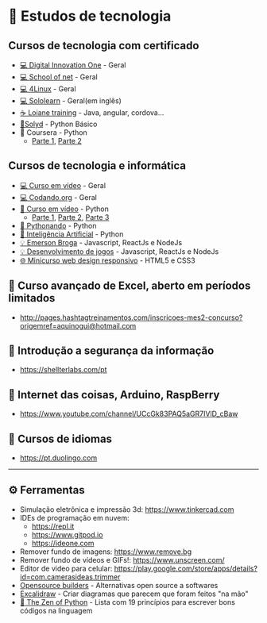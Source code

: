 # 📜 Estudos de tecnologia

## Cursos de tecnologia com certificado

- [💻 Digital Innovation One](https://digitalinnovation.one) - Geral
- [💻 School of net](https://www.schoolofnet.com/cursos/gratuitos) - Geral
- [💻 4Linux](https://4linux.com.br/cursos-gratis) - Geral
- [💻 Sololearn](https://www.sololearn.com) - Geral(em inglês)
- [☕ Loiane training](https://loiane.training) - Java, angular, cordova...
- [🐍Solyd](https://solyd.com.br/treinamentos/python-basico) - Python Básico
- 🐍 Coursera - Python
  - [Parte 1](https://www.coursera.org/learn/ciencia-computacao-python-conceitos), [Parte 2](https://www.coursera.org/learn/ciencia-computacao-python-conceitos-2)

## Cursos de tecnologia e informática
- [💻 Curso em vídeo](https://www.youtube.com/user/cursosemvideo) - Geral
- [💻 Codando.org](https://codando.org/material-gratuito/) - Geral
- [🐍 Curso em vídeo](https://www.youtube.com/user/cursosemvideo) - Python
  - [Parte 1](https://www.youtube.com/playlist?list=PLHz_AreHm4dlKP6QQCekuIPky1CiwmdI6), [Parte 2](https://www.youtube.com/playlist?list=PLHz_AreHm4dk_nZHmxxf_J0WRAqy5Czye), [Parte 3](https://www.youtube.com/playlist?list=PLHz_AreHm4dksnH2jVTIVNviIMBVYyFnH)
- [🐍 Pythonando](https://www.youtube.com/channel/UCDqfUwybgEA9Hg3P32G4Uaw/videos) - Python
- [🐍 Inteligência Artificial](https://www.youtube.com/playlist?list=PLMdYygf53DP7YZiFUtGTWJJlvynRyrna-) - Python 
- [💡 Emerson Broga](https://www.youtube.com/channel/UC29n3f6JhwqtD-kCJi_BwoA) - Javascript, ReactJs e NodeJs
- [💡 Desenvolvimento de jogos](https://www.youtube.com/playlist?list=PLMdYygf53DP5SVQQrkKCVWDS0TwYLVitL) - Javascript, ReactJs e NodeJs 
- [🌐 Minicurso web design responsivo](https://www.youtube.com/playlist?list=PLZTjHbp2Y782r6cqjm5JU91_sgPxM19k-) - HTML5 e CSS3

## 🐸 Curso avançado de Excel, aberto em períodos limitados
* http://pages.hashtagtreinamentos.com/inscricoes-mes2-concurso?origemref=aquinogui@hotmail.com 

## 🔐 Introdução a segurança da informação
* https://shellterlabs.com/pt

## 🔩 Internet das coisas, Arduino, RaspBerry
* https://www.youtube.com/channel/UCcGk83PAQ5aGR7IVlD_cBaw

## 💬 Cursos de idiomas
* https://pt.duolingo.com

<hr>

## ⚙ Ferramentas

- Simulação eletrônica e impressão 3d: https://www.tinkercad.com
- IDEs de programação em nuvem:
  - https://repl.it
  - https://www.gitpod.io
  - https://ideone.com
- Remover fundo de imagens: https://www.remove.bg
- Remover fundo de vídeos e GIFs!: https://www.unscreen.com/
- Editor de video para celular: https://play.google.com/store/apps/details?id=com.camerasideas.trimmer
- [Opensource builders](https://opensource.builders/) - Alternativas open source a softwares
- [Excalidraw](https://excalidraw.com/) - Criar diagramas que parecem que foram feitos "na mão"
- [🐍 The Zen of Python](https://pythonacademy.com.br/zen-of-python) - Lista com 19 princípios para escrever bons códigos na linguagem
